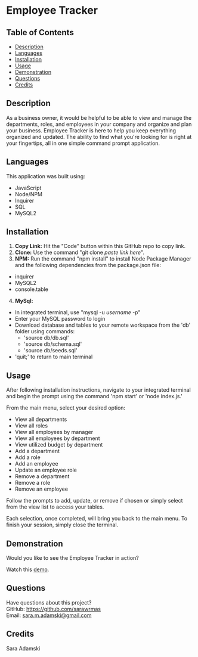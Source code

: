 # Employee Tracker

## Table of Contents
* [Description](#description)
* [Languages](#languages)
* [Installation](#installation)
* [Usage](#usage)
* [Demonstration](#demonstration)
* [Questions](#questions)
* [Credits](#credits)

## Description
As a business owner, it would be helpful to be able to view and manage the departments, roles, and employees in your company and organize and plan your business. Employee Tracker is here to help you keep everything organized and updated. The ability to find what you're looking for is right at your fingertips, all in one simple command prompt application.

## Languages
This application was built using:
* JavaScript
* Node/NPM
* Inquirer
* SQL
* MySQL2

## Installation
1. **Copy Link:** Hit the "Code" button within this GitHub repo to copy link.
2. **Clone:** Use the command "git clone *paste link here*".
3. **NPM:** Run the command "npm install" to install Node Package Manager and the following dependencies from the package.json file:
* inquirer
* MySQL2
* console.table
4. **MySql:**
* In integrated terminal, use "mysql -u *username* -p"
* Enter your MySQL password to login
* Download database and tables to your remote workspace from the 'db' folder using commands:
    * 'source db/db.sql'
    * 'source db/schema.sql'
    * 'source db/seeds.sql'
* 'quit;' to return to main terminal

## Usage
After following installation instructions, navigate to your integrated terminal and begin the prompt using the command 'npm start' or 'node index.js.'

From the main menu, select your desired option:
* View all departments
* View all roles
* View all employees by manager
* View all employees by department
* View utilized budget by department
* Add a department
* Add a role
* Add an employee
* Update an employee role
* Remove a department
* Remove a role
* Remove an employee

Follow the prompts to add, update, or remove if chosen or simply select from the view list to access your tables.

Each selection, once completed, will bring you back to the main menu. To finish your session, simply close the terminal.

## Demonstration
Would you like to see the Employee Tracker in action?

Watch this [demo](https://www.youtube.com/watch?v=JsFl8in5I6g).

## Questions
Have questions about this project?  
GitHub: https://github.com/sarawrmas  
Email: sara.m.adamski@gmail.com

## Credits
Sara Adamski
